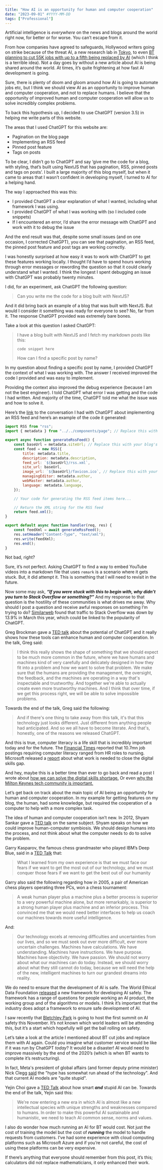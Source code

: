 ```yaml
---
title: "How AI is an opportunity for human and computer cooperation"
date: "2023-09-01" #YYYY-MM-DD
tags: ["Professional"]
---
```


Artificial intelligence is *everywhere* on the news and blogs around the world right now, for better or for worse. You can’t escape from it.

From how companies have agreed to safeguards, Hollywood writers going on strike because of the threat AI, a new research lab in [Tokyo](https://sakana.ai/), to even [BT planning to cut 55K jobs with up to a fifth being replaced by AI](https://www.bbc.co.uk/news/business-65631168) (which I think is a terrible idea). Not a day goes by without a new article about AI is being shared around the world. At times, it’s quite frightening at how fast AI development is going.

Sure, there is plenty of doom and gloom around how AI is going to automate jobs etc, but I think we should view AI as an opportunity to improve human and computer cooperation, and not to replace humans. I believe that the opportunity of improved human and computer cooperation will allow us to solve incredibly complex problems.

To back this hypothesis up, I decided to use ChatGPT (version 3.5) in helping me write parts of this website.

The areas that I used ChatGPT for this website are:

- Pagination on the blog page
- Implementing an RSS feed
- Pinned post feature
- Tags on posts

To be clear, I didn’t go to ChatGPT and say ‘give me the code for a blog, with styling, that’s built using NextJS that has pagination, RSS, pinned posts and tags on posts’. I built a large majority of this blog myself, but when it came to areas that I wasn’t confident in developing myself, I turned to AI for a helping hand.

The way I approached this was this:

- I provided ChatGPT a clear explanation of what I wanted, including what framework I was using.
- I provided ChatGPT of what I was working with (so I included code snippets)
- If I encountered an error, I’d share the error message with ChatGPT and work with it to debug the issue

And the end result was that, despite some small issues (and on one occasion, I corrected ChatGPT), you can see that pagination, an RSS feed, the pinned post feature and post tags are working correctly.

I was honestly surprised at how easy it was to work with ChatGPT to get these features working locally. I thought I’d have to spend hours working through error messages or rewording the question so that it could clearly understand what I wanted. I think the longest I spent debugging an issue with ChatGPT was probably twenty minutes.

I did, for an experiment, ask ChatGPT the following question:

> Can you write me the code for a blog built with NextJS?
> 

And it did bring back an example of a blog that was built with NextJS. But would I consider it something was ready for everyone to see? No, far from it. The response ChatGPT provided was extremely bare bones.

Take a look at this question I asked ChatGPT:

> I have a blog built with NextJS and I fetch my markdown posts like this:
>
> `code snippet here`
>
>How can I find a specific post by name?
 

In my question about finding a specific post by name, I provided ChatGPT the context of what I was working with. The answer I received improved the code I provided and was easy to implement.

Providing the context also improved the debug experience (because I am not the best engineer). I told ChatGPT what error I was getting and the code I had written. And majority of the time, ChatGPT told me what the issue was and how to solve it.

Here’s the [link](https://chat.openai.com/share/b133295e-88c8-47e1-b970-702d054de9a9) to the conversation I had with ChatGPT about implementing an RSS feed and here’s an example of the code it generated:

```jsx
import RSS from "rss";
import { metadata } from "../../components/page"; // Replace this with your site's metadata file

export async function generateRssFeed() {
    const baseUrl = metadata.siteUrl; // Replace this with your blog's base URL
    const feed = new RSS({
        title: metadata.title,
        description: metadata.description,
        feed_url: `${baseUrl}/rss.xml`,
        site_url: baseUrl,
        image_url: `${baseUrl}/favicon.ico`, // Replace this with your blog's favicon URL
        managingEditor: metadata.author,
        webMaster: metadata.author,
        language: metadata.language,
    });

    // Your code for generating the RSS feed items here...

    // Return the XML string for the RSS feed
    return feed.xml();
}

export default async function handler(req, res) {
    const feedXml = await generateRssFeed();
    res.setHeader("Content-Type", "text/xml");
    res.write(feedXml);
    res.end();
}
```

Not bad, right?

Sure, it’s not perfect. Asking ChatGPT to find a way to embed YouTube videos into a markdown file that uses `remark` is a scenario where it gets stuck. But, it did attempt it. This is something that I will need to revisit in the future.

Now some may ask, ***“If you were stuck with this to begin with, why didn’t you turn to Stack Overflow or something?”*** And my response to that question is the hostility of these communities is what drives me away. Why should I post a question and receive awful responses on something I’m trying to do? [Similarweb](https://www.similarweb.com/blog/insights/ai-news/stack-overflow-chatgpt/) found that traffic to Stack Overflow was down by 13.9% in March this year, which could be linked to the popularity of ChatGPT.

Greg Brockman gave a [TED talk](https://www.ted.com/talks/greg_brockman_the_inside_story_of_chatgpt_s_astonishing_potential) about the potential of ChatGPT and it really shows how these tools can enhance human and computer cooperation. In the talk, Greg said:

> I think this really shows the shape of something that we should expect to be much more common in the future, where we have humans and machines kind of very carefully and delicately designed in how they fit into a problem and how we want to solve that problem. We make sure that the humans are providing the management, the oversight, the feedback, and the machines are operating in a way that's inspectable and trustworthy. And together we're able to actually create even more trustworthy machines. And I think that over time, if we get this process right, we will be able to solve impossible problems.
> 

Towards the end of the talk, Greg said the following:

> And if there's one thing to take away from this talk, it's that this technology just looks different. Just different from anything people had anticipated. And so we all have to become literate. And that's, honestly, one of the reasons we released ChatGPT.
> 

And this is true, computer literacy is a life skill that is incredibly important today and for the future. The [Financial Times](https://www.ft.com/content/b1b710a1-6d12-43e5-8508-ae4584a7289a) reported that 10.7mn job postings requiring computer literacy ranged from HR roles to nursing. Microsoft released a [report](https://news.microsoft.com/en-gb/2021/11/17/universities-we-cant-solve-the-uks-digital-skills-gap-on-our-own/) about what work is needed to close the digital skills gap.

And hey, maybe this is a better time than ever to go back and read a post I wrote about [how we can solve the digital skills shortage.](https://www.joshblewitt.dev/posts/2021-04-02-digital-skills-shortage) Or even [why the Milton Keynes tech community is important.](https://www.joshblewitt.dev/posts/2023-03-26-MK-tech)

Let’s get back on track about the main topic of AI being an opportunity for human and computer cooperation. In my example for getting features on my blog, the human, had some knowledge, but required the cooperation of a computer to help with a more complex task.

The idea of human and computer cooperation isn’t new. In 2012, Shyam Sankar gave a [TED talk](https://www.ted.com/talks/shyam_sankar_the_rise_of_human_computer_cooperation) on the same subject. Shyam speaks on how we could improve human-computer symbiosis. We should design humans into the process, and not think about what the computer needs to do to solve the problem. 

Garry Kasparov, the famous chess grandmaster who played IBM’s Deep Blue, said in a [TED Talk](https://www.ted.com/talks/garry_kasparov_don_t_fear_intelligent_machines_work_with_them/transcript?autoplay=true) that:

> What I learned from my own experience is that we must face our fears if we want to get the most out of our technology, and we must conquer those fears if we want to get the best out of our humanity
> 

Garry also said the following regarding how in 2005, a pair of American chess players operating three PCs, won a chess tournament:

> A weak human player plus a machine plus a better process is superior to a very powerful machine alone, but more remarkably, is superior to a strong human player plus machine and an inferior process. This convinced me that we would need better interfaces to help us coach our machines towards more useful intelligence.
> 

And:

> Our technology excels at removing difficulties and uncertainties from our lives, and so we must seek out ever more difficult, ever more uncertain challenges. Machines have calculations. We have understanding. Machines have instructions. We have purpose. Machines have objectivity. We have passion. We should not worry about what our machines can do today. Instead, we should worry about what they still cannot do today, because we will need the help of the new, intelligent machines to turn our grandest dreams into reality.
> 

We do need to ensure that the development of AI is safe. The World Ethical Data Foundation [released](https://openletter.worldethicaldata.org/en/openletter/) a new framework for developing AI safely. The framework has a range of questions for people working an AI product, the working group and of the algorithms or models. I think it’s important that the industry does adopt a framework to ensure safe development of AI.

I saw recently that [Bletchley Park](https://www.bbc.co.uk/news/technology-66604123) is going to host the first summit on AI safety this November. It’s not known which world leaders will be attending this, but it’s a start which hopefully will get the ball rolling on safety.

Let’s take a look at the article I mentioned about BT cut jobs and replace them with AI again. Could you imagine what customer service would be like if it was run by ChatGPT *today*? It would be a disaster! AI would need to improve massively by the end of the 2020’s (which is when BT wants to complete it’s restructuring).

In fact, Meta's president of global affairs (and former deputy prime minister) Nick Clegg [said](https://www.bbc.co.uk/news/technology-66238004) the "hype has somewhat run ahead of the technology". And that current AI models are "quite stupid". 

Yejin Choi gave a [TED Talk](https://www.ted.com/talks/yejin_choi_why_ai_is_incredibly_smart_and_shockingly_stupid) about how smart ***and*** stupid AI can be. Towards the end of the talk, Yejin said this:

> We're now entering a new era in which AI is almost like a new intellectual species with unique strengths and weaknesses compared to humans. In order to make this powerful AI sustainable and humanistic, we need to teach AI common sense, norms and values.
> 

I also do wonder how much running an AI for BT would cost. Not just the cost of training the model but the cost of ***running*** the model to handle requests from customers. I’ve had some experience with cloud computing platforms such as Microsoft Azure and if you’re not careful, the cost of using these platforms can be very expensive.

If there’s anything that everyone should remember from this post, it’s this; calculators did not replace mathematicians, it only enhanced their work.